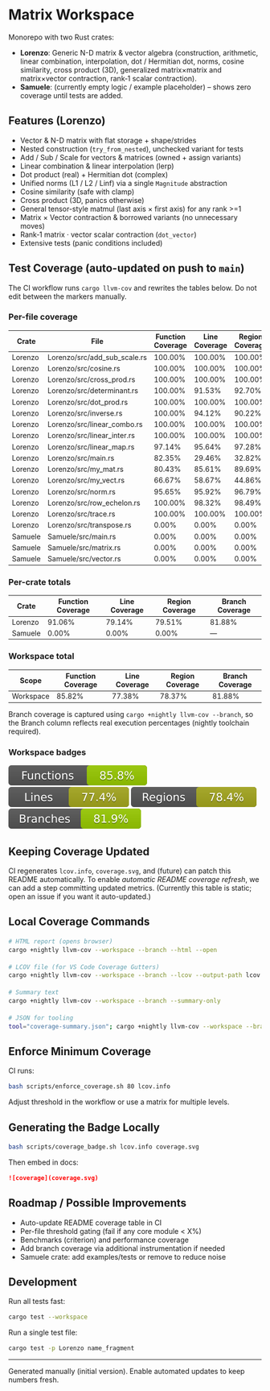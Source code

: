 # Matrix Workspace

Monorepo with two Rust crates:

- **Lorenzo**: Generic N-D matrix & vector algebra (construction, arithmetic, linear combination, interpolation, dot / Hermitian dot, norms, cosine similarity, cross product (3D), generalized matrix×matrix and matrix×vector contraction, rank‑1 scalar contraction).
- **Samuele**: (currently empty logic / example placeholder) – shows zero coverage until tests are added.

## Features (Lorenzo)

- Vector & N-D matrix with flat storage + shape/strides
- Nested construction (`try_from_nested`), unchecked variant for tests
- Add / Sub / Scale for vectors & matrices (owned + assign variants)
- Linear combination & linear interpolation (lerp)
- Dot product (real) + Hermitian dot (complex)
- Unified norms (L1 / L2 / Linf) via a single `Magnitude` abstraction
- Cosine similarity (safe with clamp)
- Cross product (3D, panics otherwise)
- General tensor-style matmul (last axis × first axis) for any rank >=1
- Matrix × Vector contraction & borrowed variants (no unnecessary moves)
- Rank‑1 matrix · vector scalar contraction (`dot_vector`)
- Extensive tests (panic conditions included)

## Test Coverage (auto-updated on push to `main`)

The CI workflow runs `cargo llvm-cov` and rewrites the tables below. Do not edit between the markers manually.

### Per-file coverage
<!-- COVERAGE:PER-FILE-START -->
| Crate | File | Function Coverage | Line Coverage | Region Coverage | Branch Coverage |
|-------|------|-------------------|---------------|-----------------|-----------------|
| Lorenzo | Lorenzo/src/add_sub_scale.rs | 100.00% | 100.00% | 100.00% | 100.00% |
| Lorenzo | Lorenzo/src/cosine.rs | 100.00% | 100.00% | 100.00% | 100.00% |
| Lorenzo | Lorenzo/src/cross_prod.rs | 100.00% | 100.00% | 100.00% | 100.00% |
| Lorenzo | Lorenzo/src/determinant.rs | 100.00% | 91.53% | 92.70% | 65.00% |
| Lorenzo | Lorenzo/src/dot_prod.rs | 100.00% | 100.00% | 100.00% | 100.00% |
| Lorenzo | Lorenzo/src/inverse.rs | 100.00% | 94.12% | 90.22% | 90.00% |
| Lorenzo | Lorenzo/src/linear_combo.rs | 100.00% | 100.00% | 100.00% | 100.00% |
| Lorenzo | Lorenzo/src/linear_inter.rs | 100.00% | 100.00% | 100.00% | 100.00% |
| Lorenzo | Lorenzo/src/linear_map.rs | 97.14% | 95.64% | 97.28% | 70.83% |
| Lorenzo | Lorenzo/src/main.rs | 82.35% | 29.46% | 32.82% | — |
| Lorenzo | Lorenzo/src/my_mat.rs | 80.43% | 85.61% | 89.69% | 79.41% |
| Lorenzo | Lorenzo/src/my_vect.rs | 66.67% | 58.67% | 44.86% | — |
| Lorenzo | Lorenzo/src/norm.rs | 95.65% | 95.92% | 96.79% | — |
| Lorenzo | Lorenzo/src/row_echelon.rs | 100.00% | 98.32% | 98.49% | 83.33% |
| Lorenzo | Lorenzo/src/trace.rs | 100.00% | 100.00% | 100.00% | 100.00% |
| Lorenzo | Lorenzo/src/transpose.rs | 0.00% | 0.00% | 0.00% | — |
| Samuele | Samuele/src/main.rs | 0.00% | 0.00% | 0.00% | — |
| Samuele | Samuele/src/matrix.rs | 0.00% | 0.00% | 0.00% | — |
| Samuele | Samuele/src/vector.rs | 0.00% | 0.00% | 0.00% | — |
<!-- COVERAGE:PER-FILE-END -->

### Per-crate totals
<!-- COVERAGE:CRATE-START -->
| Crate | Function Coverage | Line Coverage | Region Coverage | Branch Coverage |
|-------|-------------------|---------------|-----------------|-----------------|
| Lorenzo | 91.06% | 79.14% | 79.51% | 81.88% |
| Samuele | 0.00% | 0.00% | 0.00% | — |
<!-- COVERAGE:CRATE-END -->

### Workspace total
<!-- COVERAGE:WORKSPACE-START -->
| Scope | Function Coverage | Line Coverage | Region Coverage | Branch Coverage |
|-------|-------------------|---------------|-----------------|-----------------|
| Workspace | 85.82% | 77.38% | 78.37% | 81.88% |
<!-- COVERAGE:WORKSPACE-END -->

Branch coverage is captured using `cargo +nightly llvm-cov --branch`, so the Branch column reflects real execution percentages (nightly toolchain required).

### Workspace badges
<!-- COVERAGE:BADGES-START -->
![Functions](./coverage-functions.svg) ![Lines](./coverage-lines.svg) ![Regions](./coverage-regions.svg) ![Branches](./coverage-branches.svg)
<!-- COVERAGE:BADGES-END -->

## Keeping Coverage Updated

CI regenerates `lcov.info`, `coverage.svg`, and (future) can patch this README automatically. To enable _automatic README coverage refresh_, we can add a step committing updated metrics. (Currently this table is static; open an issue if you want it auto-updated.)

## Local Coverage Commands

```bash
# HTML report (opens browser)
cargo +nightly llvm-cov --workspace --branch --html --open

# LCOV file (for VS Code Coverage Gutters)
cargo +nightly llvm-cov --workspace --branch --lcov --output-path lcov.info

# Summary text
cargo +nightly llvm-cov --workspace --branch --summary-only

# JSON for tooling
tool="coverage-summary.json"; cargo +nightly llvm-cov --workspace --branch --summary-only --json --output-path "$tool"; cat "$tool"
```

## Enforce Minimum Coverage

CI runs:

```bash
bash scripts/enforce_coverage.sh 80 lcov.info
```

Adjust threshold in the workflow or use a matrix for multiple levels.

## Generating the Badge Locally

```bash
bash scripts/coverage_badge.sh lcov.info coverage.svg
```

Then embed in docs:

```markdown
![coverage](coverage.svg)
```

## Roadmap / Possible Improvements

- Auto-update README coverage table in CI
- Per-file threshold gating (fail if any core module < X%)
- Benchmarks (criterion) and performance coverage
- Add branch coverage via additional instrumentation if needed
- Samuele crate: add examples/tests or remove to reduce noise

## Development

Run all tests fast:

```bash
cargo test --workspace
```

Run a single test file:

```bash
cargo test -p Lorenzo name_fragment
```

---
Generated manually (initial version). Enable automated updates to keep numbers fresh.
